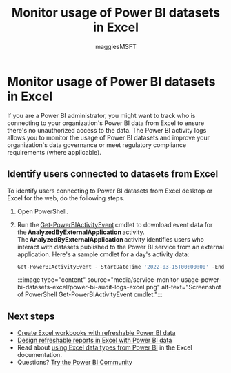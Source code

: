 ﻿---
title: Monitor usage of Power BI datasets in Excel  
description: If you are a Power BI administrator, you might want to track who is connecting to your organization's Power BI data from Excel to ensure there's no unauthorized access to the data.
author: maggiesMSFT
ms.author: maggies
ms.reviewer: ikedeagu
ms.service: powerbi
ms.subservice: pbi-collaborate-share
ms.topic: conceptual
ms.date: 02/07/2023
LocalizationGroup: Share your work
---
# Monitor usage of Power BI datasets in Excel

If you are a Power BI administrator, you might want to track who is connecting to your organization's Power BI data from Excel to ensure there's no unauthorized access to the data. The Power BI activity logs allows you to monitor the usage of Power BI datasets and improve your organization's data governance or meet regulatory compliance requirements (where applicable). 

## Identify users connected to datasets from Excel

To identify users connecting to Power BI datasets from Excel desktop or Excel for the web, do the following steps.

1. Open PowerShell.

2. Run the [Get-PowerBIActivityEvent](../admin/service-admin-auditing.md#get-powerbiactivityevent-cmdlet) cmdlet to download event data for the **AnalyzedByExternalApplication** activity. The **AnalyzedByExternalApplication** activity identifies users who interact with datasets published to the Power BI service from an external application. Here's a sample cmdlet for a day's activity data: 

    ```powershell
    Get-PowerBIActivityEvent - StartDateTime '2022-03-15T00:00:00' -EndDateTime '2022-03-15T23:59:59' -ActivityType 'AnalyzedByExternalApplication' 
    ```

    :::image type="content" source="media/service-monitor-usage-power-bi-datasets-excel/power-bi-audit-logs-excel.png" alt-text="Screenshot of PowerShell Get-PowerBIActivityEvent cmdlet.":::

## Next steps

- [Create Excel workbooks with refreshable Power BI data](service-analyze-in-excel.md)
- [Design refreshable reports in Excel with Power BI data](service-analyze-power-bi-datasets-excel.md)
- Read about [using Excel data types from Power BI](https://support.office.com/article/use-excel-data-types-from-power-bi-preview-cd8938ce-f963-444d-b82a-7140848241e9) in the Excel documentation.
- Questions? [Try the Power BI Community](https://community.powerbi.com/)
